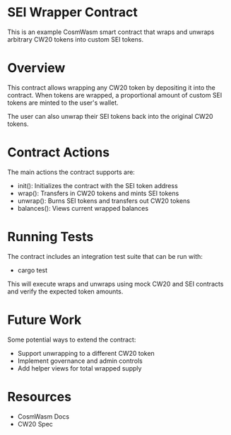 # SEI Wrapper Contract

This is an example CosmWasm smart contract that wraps and unwraps arbitrary CW20 tokens into custom SEI tokens.

# Overview
This contract allows wrapping any CW20 token by depositing it into the contract. When tokens are wrapped, a proportional amount of custom SEI tokens are minted to the user's wallet.

The user can also unwrap their SEI tokens back into the original CW20 tokens.

# Contract Actions
The main actions the contract supports are:

* init(): Initializes the contract with the SEI token address
* wrap(): Transfers in CW20 tokens and mints SEI tokens
* unwrap(): Burns SEI tokens and transfers out CW20 tokens
* balances(): Views current wrapped balances

# Running Tests
The contract includes an integration test suite that can be run with:

* cargo test

This will execute wraps and unwraps using mock CW20 and SEI contracts and verify the expected token amounts.

# Future Work
Some potential ways to extend the contract:

* Support unwrapping to a different CW20 token
* Implement governance and admin controls
* Add helper views for total wrapped supply

# Resources
* CosmWasm Docs
* CW20 Spec
